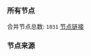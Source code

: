 ### 所有节点
合并节点总数: `1031`
[节点链接](https://raw.githubusercontent.com/rzhy1/11/master/sub/sub_merge_base64.txt)

### 节点来源